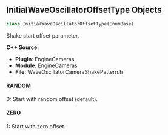 ## InitialWaveOscillatorOffsetType Objects

```python
class InitialWaveOscillatorOffsetType(EnumBase)
```

Shake start offset parameter.

**C++ Source:**

- **Plugin**: EngineCameras
- **Module**: EngineCameras
- **File**: WaveOscillatorCameraShakePattern.h

<a id="unreal.InitialWaveOscillatorOffsetType.RANDOM"></a>

#### RANDOM

0: Start with random offset (default).

<a id="unreal.InitialWaveOscillatorOffsetType.ZERO"></a>

#### ZERO

1: Start with zero offset.

<a id="unreal.SplineCoordinateSpace"></a>